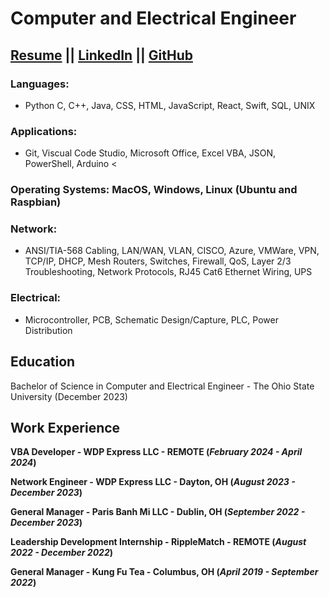 # Computer and Electrical Engineer
## [Resume](/assets/pdf/Timmy_Le_Resume.pdf) || [LinkedIn](https://www.linkedin.com/in/timmy-le-7b4944159/) || [GitHub](https://github.com/TimmyLe9)

### Languages:
  - Python C, C++, Java, CSS, HTML, JavaScript, React, Swift, SQL, UNIX

### Applications:
  - Git, Viscual Code Studio, Microsoft Office, Excel VBA, JSON, PowerShell, Arduino <

### Operating Systems: MacOS, Windows, Linux (Ubuntu and Raspbian)

### Network:
  - ANSI/TIA-568 Cabling, LAN/WAN, VLAN, CISCO, Azure, VMWare, VPN, TCP/IP, DHCP, Mesh Routers, Switches, Firewall, QoS, Layer 2/3 Troubleshooting, Network Protocols, RJ45 Cat6 Ethernet Wiring, UPS

### Electrical:
  - Microcontroller, PCB, Schematic Design/Capture, PLC, Power Distribution

## Education
  Bachelor of Science in Computer and Electrical Engineer - The Ohio State University (December 2023)

## Work Experience
**VBA Developer - WDP Express LLC - REMOTE (_February 2024 - April 2024_)**

**Network Engineer - WDP Express LLC - Dayton, OH (_August 2023 - December 2023_)**

**General Manager - Paris Banh Mi LLC - Dublin, OH (_September 2022 - December 2023_)**

**Leadership Development Internship - RippleMatch - REMOTE (_August 2022 - December 2022_)**

**General Manager - Kung Fu Tea - Columbus, OH (_April 2019 - September 2022_)**

